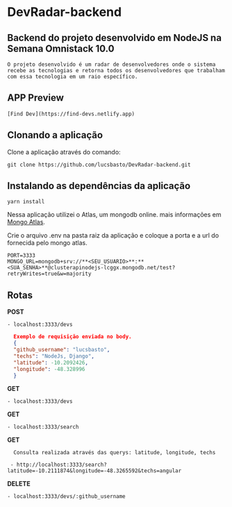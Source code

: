 # DevRadar-backend

## Backend do projeto desenvolvido em NodeJS na Semana Omnistack 10.0

```
O projeto desenvolvido é um radar de desenvolvedores onde o sistema
recebe as tecnologias e retorna todos os desenvolvedores que trabalham
com essa tecnologia em um raio específico.
```


## APP Preview
```
[Find Dev](https://find-devs.netlify.app)
```

## Clonando a aplicação

Clone a aplicação através do comando:

```
git clone https://github.com/lucsbasto/DevRadar-backend.git
```

## Instalando as dependências da aplicação

```
yarn install
```

Nessa aplicação utilizei o Atlas, um mongodb online.
mais informações em [Mongo Atlas](https://www.mongodb.com).

Crie o arquivo .env na pasta raiz da aplicação e coloque a porta e a url do fornecida pelo mongo atlas.

```
PORT=3333
MONGO_URL=mongodb+srv://**<SEU_USUARIO>**:**<SUA_SENHA>**@clusterapinodejs-lcggx.mongodb.net/test?retryWrites=true&w=majority
```

## Rotas

**POST**

```
- localhost:3333/devs
```

```json
  Exemplo de requisição enviada no body.
  {
  "github_username": "lucsbasto",
  "techs": "NodeJs, Django",
  "latitude": -10.2092426,
  "longitude": -48.328996
  }
```

**GET**

```
- localhost:3333/devs
```

**GET**

```
- localhost:3333/search
```

**GET**

```
  Consulta realizada através das querys: latitude, longitude, techs

 - http://localhost:3333/search?latitude=-10.2111874&longitude=-48.3265592&techs=angular
```

**DELETE**

```
- localhost:3333/devs/:github_username
```
